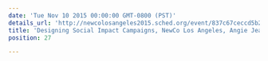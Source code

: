 ```yaml
---
date: 'Tue Nov 10 2015 00:00:00 GMT-0800 (PST)'
details_url: 'http://newcolosangeles2015.sched.org/event/837c67ceccd5b28ee5e06c508e430e63'
title: 'Designing Social Impact Campaigns, NewCo Los Angeles, Angie Jean-Marie'
position: 27

---
```

